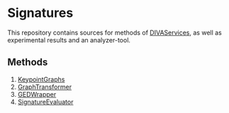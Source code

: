 # Signatures
This repository contains sources for methods of [DIVAServices](http://divaservices.unifr.ch), as well as experimental results and an analyzer-tool.

## Methods
1. [KeypointGraphs](http://divaservices.unifr.ch/api/v2/graph/keypointgraph/1)
2. [GraphTransformer](http://divaservices.unifr.ch/api/v2/graph/graphtransformation/1)
3. [GEDWrapper](http://divaservices.unifr.ch/api/v2/graph/grapheditdistance/1)
4. [SignatureEvaluator](http://divaservices.unifr.ch/api/v2/graph/signatureevaluation/1)
